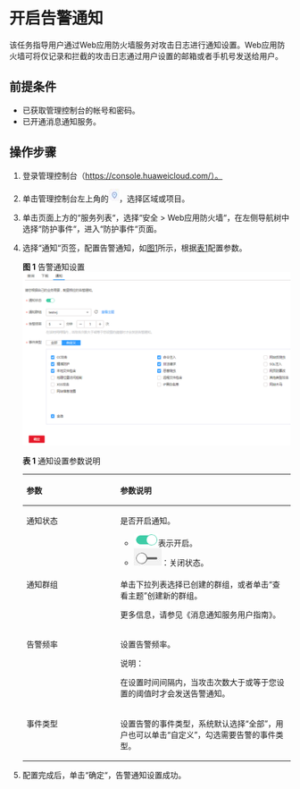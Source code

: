 # 开启告警通知<a name="waf_01_0019"></a>

该任务指导用户通过Web应用防火墙服务对攻击日志进行通知设置。Web应用防火墙可将仅记录和拦截的攻击日志通过用户设置的邮箱或者手机号发送给用户。

## 前提条件<a name="section2256777914731"></a>

-   已获取管理控制台的帐号和密码。
-   已开通消息通知服务。

## 操作步骤<a name="section61533550183130"></a>

1.  登录管理控制台（https://console.huaweicloud.com/）。
2.  单击管理控制台左上角的![](figures/选择区域图标.jpg)，选择区域或项目。
3.  单击页面上方的“服务列表“，选择“安全  \>  Web应用防火墙“，在左侧导航树中选择“防护事件“，进入“防护事件“页面。
4.  选择“通知“页签，配置告警通知，如[图1](#fig40676821112218)所示，根据[表1](#table4725363915334)配置参数。

    **图 1**  告警通知设置<a name="fig40676821112218"></a>  
    ![](figures/告警通知设置.png "告警通知设置")

    **表 1**  通知设置参数说明

    <a name="table4725363915334"></a>
    <table><thead align="left"><tr id="row4914351215334"><th class="cellrowborder" valign="top" width="34.97%" id="mcps1.2.3.1.1"><p id="p5659630615334"><a name="p5659630615334"></a><a name="p5659630615334"></a>参数</p>
    </th>
    <th class="cellrowborder" valign="top" width="65.03%" id="mcps1.2.3.1.2"><p id="p2089811115334"><a name="p2089811115334"></a><a name="p2089811115334"></a>参数说明</p>
    </th>
    </tr>
    </thead>
    <tbody><tr id="row5386527415334"><td class="cellrowborder" valign="top" width="34.97%" headers="mcps1.2.3.1.1 "><p id="p101105415334"><a name="p101105415334"></a><a name="p101105415334"></a>通知状态</p>
    </td>
    <td class="cellrowborder" valign="top" width="65.03%" headers="mcps1.2.3.1.2 "><p id="p515811198121"><a name="p515811198121"></a><a name="p515811198121"></a>是否开启通知。</p>
    <a name="ul131371286465"></a><a name="ul131371286465"></a><ul id="ul131371286465"><li><a name="image0207649194218"></a><a name="image0207649194218"></a><span><img id="image0207649194218" src="figures/开启图标-27.png"></span>表示开启。</li><li><a name="image12367181966"></a><a name="image12367181966"></a><span><img id="image12367181966" src="figures/关闭图标-28.jpg"></span>：关闭状态。</li></ul>
    </td>
    </tr>
    <tr id="row6597002315334"><td class="cellrowborder" valign="top" width="34.97%" headers="mcps1.2.3.1.1 "><p id="p4197165315334"><a name="p4197165315334"></a><a name="p4197165315334"></a>通知群组</p>
    </td>
    <td class="cellrowborder" valign="top" width="65.03%" headers="mcps1.2.3.1.2 "><p id="p58551974153615"><a name="p58551974153615"></a><a name="p58551974153615"></a>单击下拉列表选择已创建的群组，或者单击<span class="uicontrol" id="uicontrol41944595153649"><a name="uicontrol41944595153649"></a><a name="uicontrol41944595153649"></a>“查看主题”</span>创建新的群组。</p>
    <p id="p6285082315377"><a name="p6285082315377"></a><a name="p6285082315377"></a>更多信息，请参见<span id="cite1947002817820"><a name="cite1947002817820"></a><a name="cite1947002817820"></a>《消息通知服务用户指南》</span>。</p>
    </td>
    </tr>
    <tr id="row2091915305414"><td class="cellrowborder" valign="top" width="34.97%" headers="mcps1.2.3.1.1 "><p id="p17919330341"><a name="p17919330341"></a><a name="p17919330341"></a>告警频率</p>
    </td>
    <td class="cellrowborder" valign="top" width="65.03%" headers="mcps1.2.3.1.2 "><p id="p1191973010415"><a name="p1191973010415"></a><a name="p1191973010415"></a>设置告警频率。</p>
    <div class="note" id="note1284420159813"><a name="note1284420159813"></a><a name="note1284420159813"></a><span class="notetitle"> 说明： </span><div class="notebody"><p id="p16845171517813"><a name="p16845171517813"></a><a name="p16845171517813"></a>在设置时间间隔内，当攻击次数大于或等于您设置的阈值时才会发送告警通知。</p>
    </div></div>
    </td>
    </tr>
    <tr id="row7449192820129"><td class="cellrowborder" valign="top" width="34.97%" headers="mcps1.2.3.1.1 "><p id="p54495284122"><a name="p54495284122"></a><a name="p54495284122"></a>事件类型</p>
    </td>
    <td class="cellrowborder" valign="top" width="65.03%" headers="mcps1.2.3.1.2 "><p id="p14492280127"><a name="p14492280127"></a><a name="p14492280127"></a>设置告警的事件类型，系统默认选择<span class="parmvalue" id="parmvalue113916232133"><a name="parmvalue113916232133"></a><a name="parmvalue113916232133"></a>“全部”</span>，用户也可以单击<span class="parmvalue" id="parmvalue192922049161412"><a name="parmvalue192922049161412"></a><a name="parmvalue192922049161412"></a>“自定义”</span>，勾选需要告警的事件类型。</p>
    </td>
    </tr>
    </tbody>
    </table>

5.  配置完成后，单击“确定“，告警通知设置成功。

